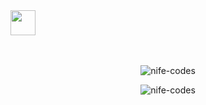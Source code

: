 <br><br>
<img src="https://raw.githubusercontent.com/innng/innng/master/assets/kyubey.gif" height="40" />
<br><br><br>

<p align="center">
  <img src="https://github-readme-stats.vercel.app/api/top-langs?username=nife-codes&show_icons=true&locale=en&layout=compact&theme=dracula&title_color=ff66b2&icon_color=ff66b2&text_color=ffffff&bg_color=0d1117" 
    alt="nife-codes"/>
</p>
<p align="center">
  <img src="https://github-readme-streak-stats.herokuapp.com/?user=nife-codes&theme=dracula&background=0d1117&ring=ff66b2&fire=ff66b2&currStreakLabel=ff66b2&sideLabels=ff66b2&dates=ffffff&stroke=ff66b2" 
    alt="nife-codes"/>
</p>

